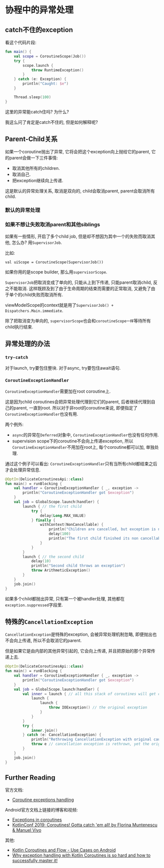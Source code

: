 # 协程中的异常处理

## catch不住的exception
看这个代码片段:
```kotlin
fun main() {
    val scope = CoroutineScope(Job())
    try {
        scope.launch {
            throw RuntimeException()
        }
    } catch (e: Exception) {
        println("Caught: $e")
    }

    Thread.sleep(100)
}
```
这里的异常能catch住吗? 为什么?

我这么问了肯定是catch不住的, 但是如何解释呢?

## Parent-Child关系
如果一个coroutine抛出了异常, 它将会把这个exception向上抛给它的parent, 它的parent会做一下三件事情:
- 取消其他所有的children.
- 取消自己.
- 把exception继续向上传递.

这是默认的异常处理关系, 取消是双向的, child会取消parent, parent会取消所有child.

### 默认的异常处理

### 如果不想让失败取消parent和其他siblings
如果有一些情形, 开启了多个child job, 但是却不想因为其中一个的失败而取消其他, 怎么办?
用`SupervisorJob`.

比如: 
```
val uiScope = CoroutineScope(SupervisorJob())
```

如果你用的是scope builder, 那么用`supervisorScope`.

`SupervisorJob`把取消变成了单向的, 只能从上到下传递, 只能parent取消child, 反之不能取消.
这样既顾及到了由于生命周期的结束而需要的正常取消, 又避免了由于单个的child失败而取消所有.

viewModelScope的context就是用了`SupervisorJob() + Dispatchers.Main.immediate`.

除了把取消变为单向的, `supervisorScope`也会和`coroutineScope一样`等待所有child执行结束.


## 异常处理的办法
### `try-catch`
对于launch, try要包住整块.
对于async, try要包住await语句.

### `CoroutineExceptionHandler`
`CoroutineExceptionHandler`需要加在root coroutine上.

这是因为child coroutines会把异常处理代理到它们的parent, 后者继续代理到自己的parent, 一直到root.
所以对于非root的coroutine来说, 即便指定了`CoroutineExceptionHandler`也没有用.

两个例外: 
- `async`的异常在`Deferred`对象中, `CoroutineExceptionHandler`也没有任何作用.
- supervision scope下的coroutine不会向上传递exception, 所以`CoroutineExceptionHandler`不用加在root上, 每个coroutine都可以加, 单独处理.

通过这个例子可以看出: `CoroutineExceptionHandler`只有当所有child都结束之后才会处理异常信息.
```kotlin
@OptIn(DelicateCoroutinesApi::class)
fun main() = runBlocking {
    val handler = CoroutineExceptionHandler { _, exception -> 
        println("CoroutineExceptionHandler got $exception") 
    }
    val job = GlobalScope.launch(handler) {
        launch { // the first child
            try {
                delay(Long.MAX_VALUE)
            } finally {
                withContext(NonCancellable) {
                    println("Children are cancelled, but exception is not handled until all children terminate")
                    delay(100)
                    println("The first child finished its non cancellable block")
                }
            }
        }
        launch { // the second child
            delay(10)
            println("Second child throws an exception")
            throw ArithmeticException()
        }
    }
    job.join()
}
```

如果多个child都抛出异常, 只有第一个被handler处理, 其他都在`exception.suppressed`字段里.

## 特殊的`CancellationException`
`CancellationException`是特殊的exception, 会被异常处理机制忽略, 即便抛出也不会向上传递, 所以不会取消它的parent.

但是如果它是由内部的其他异常引起的, 它会向上传递, 并且把原始的那个异常传递上去.
```kotlin
@OptIn(DelicateCoroutinesApi::class)
fun main() = runBlocking {
    val handler = CoroutineExceptionHandler { _, exception ->
        println("CoroutineExceptionHandler got $exception")
    }
    val job = GlobalScope.launch(handler) {
        val inner = launch { // all this stack of coroutines will get cancelled
            launch {
                launch {
                    throw IOException() // the original exception
                }
            }
        }
        try {
            inner.join()
        } catch (e: CancellationException) {
            println("Rethrowing CancellationException with original cause")
            throw e // cancellation exception is rethrown, yet the original IOException gets to the handler
        }
    }
    job.join()
}
```

## Further Reading

官方文档:
- [Coroutine exceptions handling](https://kotlinlang.org/docs/exception-handling.html)

Android官方文档上链接的博客和视频:
- [Exceptions in coroutines](https://medium.com/androiddevelopers/exceptions-in-coroutines-ce8da1ec060c)
- [KotlinConf 2019: Coroutines! Gotta catch 'em all! by Florina Muntenescu & Manuel Vivo](https://www.youtube.com/watch?v=w0kfnydnFWI)

其他:
- [Kotlin Coroutines and Flow - Use Cases on Android](https://github.com/LukasLechnerDev/Kotlin-Coroutines-and-Flow-UseCases-on-Android)
- [Why exception handling with Kotlin Coroutines is so hard and how to successfully master it!](https://www.lukaslechner.com/why-exception-handling-with-kotlin-coroutines-is-so-hard-and-how-to-successfully-master-it/)